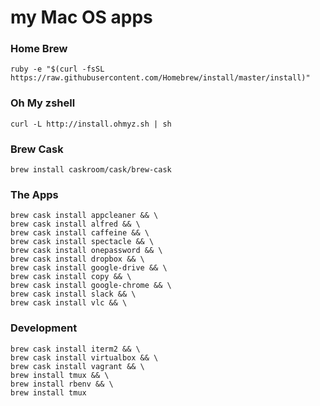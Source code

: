 my Mac OS apps
========

### Home Brew
`ruby -e "$(curl -fsSL https://raw.githubusercontent.com/Homebrew/install/master/install)"`

### Oh My zshell
`curl -L http://install.ohmyz.sh | sh`

### Brew Cask
`brew install caskroom/cask/brew-cask`

### The Apps

```
brew cask install appcleaner && \
brew cask install alfred && \
brew cask install caffeine && \
brew cask install spectacle && \
brew cask install onepassword && \
brew cask install dropbox && \
brew cask install google-drive && \
brew cask install copy && \
brew cask install google-chrome && \
brew cask install slack && \
brew cask install vlc && \
```

### Development

```
brew cask install iterm2 && \
brew cask install virtualbox && \
brew cask install vagrant && \
brew install tmux && \
brew install rbenv && \
brew install tmux
```
